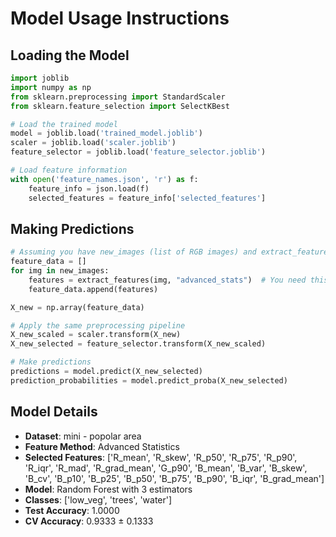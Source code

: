 # Model Usage Instructions

## Loading the Model
```python
import joblib
import numpy as np
from sklearn.preprocessing import StandardScaler
from sklearn.feature_selection import SelectKBest

# Load the trained model
model = joblib.load('trained_model.joblib')
scaler = joblib.load('scaler.joblib')
feature_selector = joblib.load('feature_selector.joblib')

# Load feature information
with open('feature_names.json', 'r') as f:
    feature_info = json.load(f)
    selected_features = feature_info['selected_features']
```

## Making Predictions
```python
# Assuming you have new_images (list of RGB images) and extract_features function
feature_data = []
for img in new_images:
    features = extract_features(img, "advanced_stats")  # You need this function
    feature_data.append(features)

X_new = np.array(feature_data)

# Apply the same preprocessing pipeline
X_new_scaled = scaler.transform(X_new)
X_new_selected = feature_selector.transform(X_new_scaled)

# Make predictions
predictions = model.predict(X_new_selected)
prediction_probabilities = model.predict_proba(X_new_selected)
```

## Model Details
- **Dataset**: mini - popolar area
- **Feature Method**: Advanced Statistics
- **Selected Features**: ['R_mean', 'R_skew', 'R_p50', 'R_p75', 'R_p90', 'R_iqr', 'R_mad', 'R_grad_mean', 'G_p90', 'B_mean', 'B_var', 'B_skew', 'B_cv', 'B_p10', 'B_p25', 'B_p50', 'B_p75', 'B_p90', 'B_iqr', 'B_grad_mean']
- **Model**: Random Forest with 3 estimators
- **Classes**: ['low_veg', 'trees', 'water']
- **Test Accuracy**: 1.0000
- **CV Accuracy**: 0.9333 ± 0.1333
